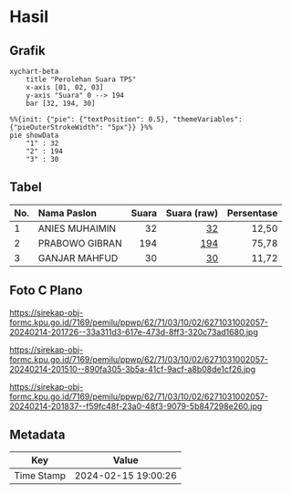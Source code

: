 # Hasil

## Grafik

```mermaid
xychart-beta
    title "Perolehan Suara TPS"
    x-axis [01, 02, 03]
    y-axis "Suara" 0 --> 194
    bar [32, 194, 30]
```

```mermaid
%%{init: {"pie": {"textPosition": 0.5}, "themeVariables": {"pieOuterStrokeWidth": "5px"}} }%%
pie showData
    "1" : 32
    "2" : 194
    "3" : 30
```

## Tabel

| No. | Nama Paslon    | Suara | Suara (raw) | Persentase |
|:--- |:-------------- | -----:| -----------:| ----------:|
| 1   | ANIES MUHAIMIN | 32    | [32][p-1]   | 12,50      |
| 2   | PRABOWO GIBRAN | 194   | [194][p-2]  | 75,78      |
| 3   | GANJAR MAHFUD  | 30    | [30][p-3]   | 11,72      |


[p-1]: https://github.com/gigit-pemilu/pemilu-2024-62-kalimantan-tengah/blob/main/pilpres/hitung-suara/sub/62-kalimantan-tengah/sub/71-kota-palangkaraya/sub/03-jekan-raya/sub/1002-menteng/sub/057-tps/sub/paslon-1.txt
[p-2]: https://github.com/gigit-pemilu/pemilu-2024-62-kalimantan-tengah/blob/main/pilpres/hitung-suara/sub/62-kalimantan-tengah/sub/71-kota-palangkaraya/sub/03-jekan-raya/sub/1002-menteng/sub/057-tps/sub/paslon-2.txt
[p-3]: https://github.com/gigit-pemilu/pemilu-2024-62-kalimantan-tengah/blob/main/pilpres/hitung-suara/sub/62-kalimantan-tengah/sub/71-kota-palangkaraya/sub/03-jekan-raya/sub/1002-menteng/sub/057-tps/sub/paslon-3.txt

## Foto C Plano

https://sirekap-obj-formc.kpu.go.id/7169/pemilu/ppwp/62/71/03/10/02/6271031002057-20240214-201726--33a311d3-617e-473d-8ff3-320c73ad1680.jpg

https://sirekap-obj-formc.kpu.go.id/7169/pemilu/ppwp/62/71/03/10/02/6271031002057-20240214-201510--890fa305-3b5a-41cf-9acf-a8b08de1cf26.jpg

https://sirekap-obj-formc.kpu.go.id/7169/pemilu/ppwp/62/71/03/10/02/6271031002057-20240214-201837--f59fc48f-23a0-48f3-9079-5b847298e260.jpg


## Metadata

| Key        | Value               |
| ---------- | ------------------- |
| Time Stamp | 2024-02-15 19:00:26 |



